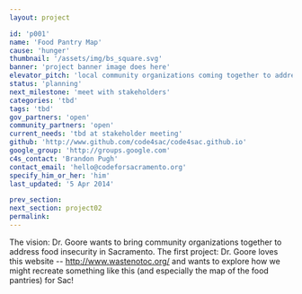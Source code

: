 ```yaml
---
layout: project

id: 'p001'
name: 'Food Pantry Map'
cause: 'hunger'
thumbnail: '/assets/img/bs_square.svg'
banner: 'project banner image does here'
elevator_pitch: 'local community organizations coming together to address food insecurity in Sacramento'
status: 'planning'
next_milestone: 'meet with stakeholders'
categories: 'tbd'
tags: 'tbd'
gov_partners: 'open'
community_partners: 'open'
current_needs: 'tbd at stakeholder meeting'
github: 'http://www.github.com/code4sac/code4sac.github.io'
google_group: 'http://groups.google.com'
c4s_contact: 'Brandon Pugh'
contact_email: 'hello@codeforsacramento.org'
specify_him_or_her: 'him'
last_updated: '5 Apr 2014'

prev_section: 
next_section: project02
permalink: 
---
```


<!-- Add project description text here! -->

The vision: Dr. Goore wants to bring community organizations together to address food insecurity in Sacramento. The first project: Dr. Goore loves this website -- http://www.wastenotoc.org/ and wants to explore how we might recreate something like this (and especially the map of the food pantries) for Sac!






  